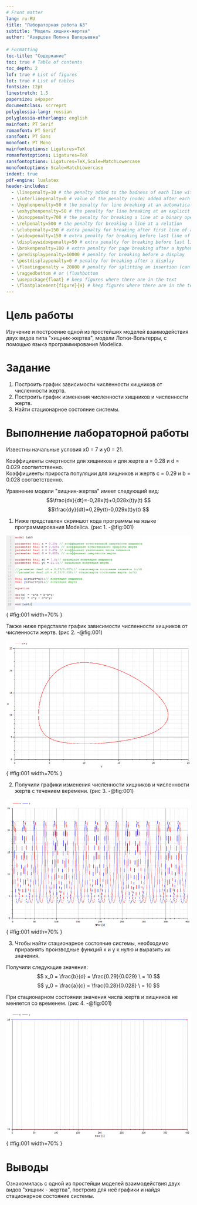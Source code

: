 ```yaml
---
# Front matter
lang: ru-RU
title: "Лабораторная работа №3"
subtitle: "Модель хищник-жертва"
author: "Азарцова Полина Валерьевна"

# Formatting
toc-title: "Содержание"
toc: true # Table of contents
toc_depth: 2
lof: true # List of figures
lot: true # List of tables
fontsize: 12pt
linestretch: 1.5
papersize: a4paper
documentclass: scrreprt
polyglossia-lang: russian
polyglossia-otherlangs: english
mainfont: PT Serif
romanfont: PT Serif
sansfont: PT Sans
monofont: PT Mono
mainfontoptions: Ligatures=TeX
romanfontoptions: Ligatures=TeX
sansfontoptions: Ligatures=TeX,Scale=MatchLowercase
monofontoptions: Scale=MatchLowercase
indent: true
pdf-engine: lualatex
header-includes:
  - \linepenalty=10 # the penalty added to the badness of each line within a paragraph (no associated penalty node) Increasing the value makes tex try to have fewer lines in the paragraph.
  - \interlinepenalty=0 # value of the penalty (node) added after each line of a paragraph.
  - \hyphenpenalty=50 # the penalty for line breaking at an automatically inserted hyphen
  - \exhyphenpenalty=50 # the penalty for line breaking at an explicit hyphen
  - \binoppenalty=700 # the penalty for breaking a line at a binary operator
  - \relpenalty=500 # the penalty for breaking a line at a relation
  - \clubpenalty=150 # extra penalty for breaking after first line of a paragraph
  - \widowpenalty=150 # extra penalty for breaking before last line of a paragraph
  - \displaywidowpenalty=50 # extra penalty for breaking before last line before a display math
  - \brokenpenalty=100 # extra penalty for page breaking after a hyphenated line
  - \predisplaypenalty=10000 # penalty for breaking before a display
  - \postdisplaypenalty=0 # penalty for breaking after a display
  - \floatingpenalty = 20000 # penalty for splitting an insertion (can only be split footnote in standard LaTeX)
  - \raggedbottom # or \flushbottom
  - \usepackage{float} # keep figures where there are in the text
  - \floatplacement{figure}{H} # keep figures where there are in the text
---
```


# Цель работы

Изучение и построение одной из простейших моделей взаимодействия двух видов типа "хищник-жертва", модели Лотки-Вольтерры, с помощью языка программирования Modelica. 

# Задание

1. Построить график зависимости численности хищников от численности жертв.
2. Построить график изменения численности хищников и численности жертв.
3. Найти стационарное состояние системы.

# Выполнение лабораторной работы

Известны начальные условия x0 = 7 и y0 = 21.

Коэффициенты смертности для хищников и для жертв a = 0.28 и d = 0.029 соответственно.  
Коэффициенты прироста популяции для хищников и жертв  c = 0.29 и b = 0.028 соответственно.   
  
Уравнение модели "хищник-жертва" имеет следующий вид:
$$\frac{dx}{dt}=-0,28x(t)+0,028x(t)y(t) $$
$$\frac{dy}{dt}=0,29y(t)-0,029x(t)y(t) $$

1. Ниже представлен скриншот кода программы на языке программирования Modelica. (рис 1. -@fig:001)  

![Код программы](images/1.png){ #fig:001 width=70% }  

Также ниже представле график зависимости численности хищников от численности жертв. (рис 2. -@fig:001)  

![График зависимости численности хищников от численности жертв](images/2.png){ #fig:001 width=70% }    

2. Получили графики изменения численности хищников и численности жертв с течением веремени. (рис 3. -@fig:001) 

![Графики изменения численности хищников и численности жертв](images/3.png){ #fig:001 width=70% }  

3. Чтобы найти стационарное состояние системы, необходимо приравнять производные функций x и y к нулю и выразить их значения.

Получили следующие значения:
$$ x_0 = \frac{b}{d} = \frac{0.29}{0.029} \ = 10  $$
$$ y_0 = \frac{a}{c} = \frac{0.28}{0.028} \ = 10  $$

При стационарном состоянии значения числа жертв и хищников не меняется со временем. (рис 4. -@fig:001)  

![Стационарное состояние системы](images/4.png){ #fig:001 width=70% }  

# Выводы

Ознакомилась с одной из простейши моделей взаимодействия двух видов "хищник - жертва", построив для неё графики и найдя стационарное состояние системы.